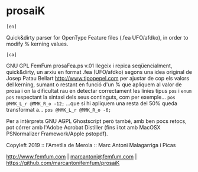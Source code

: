 # prosaiK

`[en]`

Quick&amp;dirty parser for OpenType Feature files (.fea UFO/afdko), in order to modify % kerning values.

`[ca]`

GNU GPL FemFum prosaFea.ps v.01 llegeix i repica seqüencialment, quick&dirty, un arxiu en format .fea (UFO/afdko) segons una idea original de Josep Patau Bellart http://www.tipopepel.com per ajustar de cop els valors del kerning, sumant o restant en funció d'un % que apliquem al valor de prosa i on la dificultat rau en detectar correctament les línies tipus `pos` i `enum pos` respectant la sintaxi dels seus continguts, com per exemple… `pos @MMK_L_r @MMK_R_o -12;` …que si hi apliquem una resta del 50% queda transformat a… `pos @MMK_L_r @MMK_R_o -6;`

Per a intèrprets GNU AGPL Ghostscript però també, amb ben pocs retocs, pot córrer amb l'Adobe Acrobat Distiller (fins i tot amb MacOSX PSNormalizer Framework/Apple pstopdf).

Copyleft 2019 :: l'Ametlla de Merola :: Marc Antoni Malagarriga i Picas

<http://www.femfum.com> | <marcantoni@femfum.com> | https://github.com/marcantonifemfum/prosaiK

